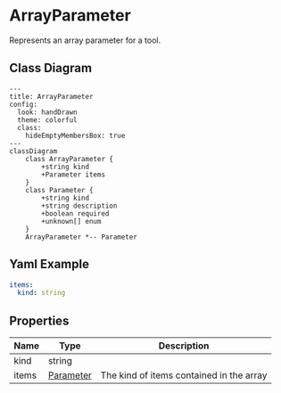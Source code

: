 # ArrayParameter

Represents an array parameter for a tool.

## Class Diagram

```mermaid
---
title: ArrayParameter
config:
  look: handDrawn
  theme: colorful
  class:
    hideEmptyMembersBox: true
---
classDiagram
    class ArrayParameter {
        +string kind
        +Parameter items
    }
    class Parameter {
        +string kind
        +string description
        +boolean required
        +unknown[] enum
    }
    ArrayParameter *-- Parameter
```

## Yaml Example

```yaml
items:
  kind: string

```

## Properties

| Name | Type | Description |
| ---- | ---- | ----------- |
| kind | string |   |
| items | [Parameter](Parameter.md) | The kind of items contained in the array  |
